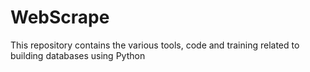 # WebScrape
This repository contains the various tools, code and training related to building databases using Python
